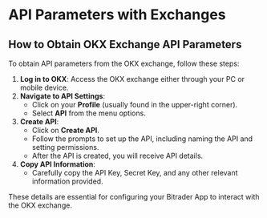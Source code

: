 # API Parameters with Exchanges

## How to Obtain OKX Exchange API Parameters



To obtain API parameters from the OKX exchange, follow these steps:

1. **Log in to OKX**: Access the OKX exchange either through your PC or mobile device.
2. **Navigate to API Settings**:
   * Click on your **Profile** (usually found in the upper-right corner).
   * Select **API** from the menu options.
3. **Create API**:
   * Click on **Create API**.
   * Follow the prompts to set up the API, including naming the API and setting permissions.
   * After the API is created, you will receive API details.
4. **Copy API Information**:
   * Carefully copy the API Key, Secret Key, and any other relevant information provided.

These details are essential for configuring your Bitrader App to interact with the OKX exchange.
